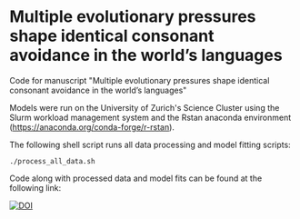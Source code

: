 # Multiple evolutionary pressures shape identical consonant avoidance in the world’s languages

Code for manuscript "Multiple evolutionary pressures shape identical consonant avoidance in the world’s languages"

Models were run on the University of Zurich's Science Cluster using the Slurm workload management system and the Rstan anaconda environment (https://anaconda.org/conda-forge/r-rstan).

The following shell script runs all data processing and model fitting scripts:

```
./process_all_data.sh
```

Code along with processed data and model fits can be found at the following link:

[![DOI](https://zenodo.org/records/11538675)](https://zenodo.org/records/11538675)
